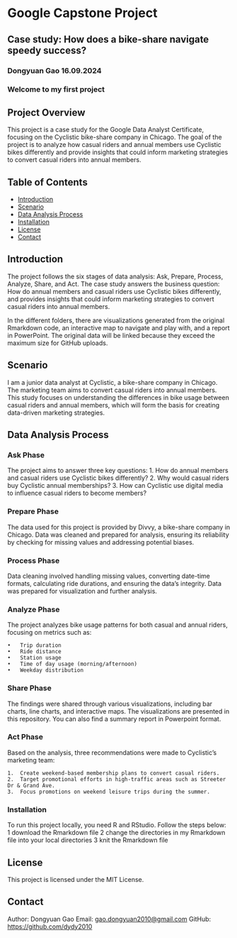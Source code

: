 # Google Capstone Project
## Case study: How does a bike-share navigate speedy success?
### Dongyuan Gao 16.09.2024



### Welcome to my first project
## Project Overview
This project is a case study for the Google Data Analyst Certificate, focusing on the Cyclistic bike-share company in Chicago.
The goal of the project is to analyze how casual riders and annual members use Cyclistic bikes differently 
and provide insights that could inform marketing strategies to convert casual riders into annual members.

## Table of Contents
- [Introduction](#introduction)
- [Scenario](#scenario)
- [Data Analysis Process](#data-analysis-process)
- [Installation](#installation)
- [License](#license)
- [Contact](#contact)

## Introduction
The project follows the six stages of data analysis: Ask, Prepare, Process, Analyze, Share, and Act. 
The case study answers the business question: How do annual members and casual riders use Cyclistic bikes differently, 
and provides insights that could inform marketing strategies to convert casual riders into annual members.

In the different folders, there are visualizations generated from the original Rmarkdown code, an interactive map to navigate and play with, 
and a report in PowerPoint. The original data will be linked because they exceed the maximum size for GitHub uploads.

## Scenario
I am a junior data analyst at Cyclistic, a bike-share company in Chicago. The marketing team aims to convert casual riders into annual members. 
This study focuses on understanding the differences in bike usage between casual riders and annual members, which will form the basis for creating data-driven marketing strategies.

## Data Analysis Process

### Ask Phase
The project aims to answer three key questions:
	1.	How do annual members and casual riders use Cyclistic bikes differently?
	2.	Why would casual riders buy Cyclistic annual memberships?
	3.	How can Cyclistic use digital media to influence casual riders to become members?

### Prepare Phase
The data used for this project is provided by Divvy, a bike-share company in Chicago. 
Data was cleaned and prepared for analysis, ensuring its reliability by checking for missing values and addressing potential biases.

### Process Phase
Data cleaning involved handling missing values, converting date-time formats, calculating ride durations, and ensuring the data’s integrity. Data was prepared for visualization and further analysis.

### Analyze Phase

The project analyzes bike usage patterns for both casual and annual riders, focusing on metrics such as:

	•	Trip duration
	•	Ride distance
	•	Station usage
	•	Time of day usage (morning/afternoon)
	•	Weekday distribution
### Share Phase

The findings were shared through various visualizations, including bar charts, line charts, and interactive maps. The visualizations are presented in this repository. 
You can also find a summary report in Powerpoint format.

### Act Phase

Based on the analysis, three recommendations were made to Cyclistic’s marketing team:

	1.	Create weekend-based membership plans to convert casual riders.
	2.	Target promotional efforts in high-traffic areas such as Streeter Dr & Grand Ave.
	3.	Focus promotions on weekend leisure trips during the summer.


### Installation

To run this project locally, you need R and RStudio. Follow the steps below:
1 download the Rmarkdown file
2 change the directories in my Rmarkdown file into your local directories
3 knit the Rmarkdown file


## License
This project is licensed under the MIT License.

## Contact
Author: Dongyuan Gao
Email: gao.dongyuan2010@gmail.com
GitHub: https://github.com/dydy2010

